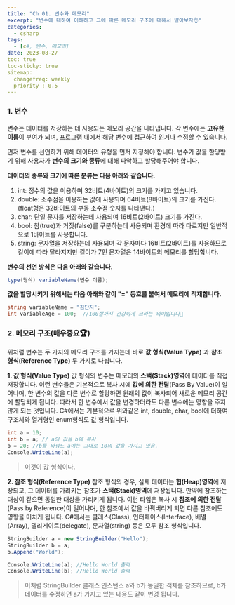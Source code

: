 ```yaml
---
title: "Ch 01. 변수와 메모리"
excerpt: "변수에 대하여 이해하고 그에 따른 메모리 구조에 대해서 알아보자👌"
categories:
  - csharp
tags:
  - [c#, 변수, 메모리]
date: 2023-08-27
toc: true
toc-sticky: true
sitemap:
  changefreq: weekly
  priority : 0.5
---
```

### 1. 변수
변수는 데이터를 저장하는 데 사용되는 메모리 공간을 나타냅니다. 각 변수에는 **고유한 이름**이 부여가 되며, 프로그램 내에서 해당 변수에 접근하여 읽거나 수정할 수 있습니다.


먼저 변수를 선언하기 위해 데이터의 유형을 먼저 지정해야 합니다. 
변수가 값을 할당받기 위해 사용자가 **변수의 크기와 종류**에 대해 파악하고 할당해주어야 합니다.



**데이터의 종류와 크기에 따른 분류는 다음 아래와 같습니다.**
1. int: 정수의 값을 이용하며 32비트(4바이트)의 크기를 가지고 있습니다.
2. double: 소수점을 이용하는 값에 사용되며 64비트(8바이트)의 크기를 가진다.(float형은 32바이트의 부동 소수점 숫자를 나타낸다.)
3. char: 단일 문자를 저장하는데 사용되며 16비트(2바이트) 크기를 가진다.
4. bool: 참(true)과 거짓(false)를 구분하는데 사용되며 환경에 따라 다르지만 일반적으로 1바이트를 사용합니다.
5. string: 문자열을 저장하는데 사용되며 각 문자마다 16비트(2바이트)를 사용하므로 길이에 따라 달라지지만 길이가 7인 문자열은 14바이트의 메모리를 할당합니다.


**변수의 선언 방식은 다음 아래와 같습니다.**

```csharp
type(형식) variableName(변수 이름);
```

**값을 할당시키기 위해서는 다음 아래와 같이 "=" 등호를 붙여서 메모리에 적재합니다.**

```csharp
string variableName = "김단지";
int variableAge = 100;  //100살까지 건강하게 크라는 의미입니다👀
```


### 2. 메모리 구조(매우중요🏆)
위처럼 변수는 두 가지의 메모리 구조를 가지는데 바로 **값 형식(Value Type)** 과 **참조 형식(Reference Type)** 두 가지로 나뉩니다.


**1. 값 형식(Value Type)**
  값 형식의 변수는 메모리의 **스택(Stack)영역**에 데이터를 직접 저장합니다. 이런 변수들은 기본적으로 복사 시에 **값에 의한 전달**(Pass By Value)이 일어나며, 한 변수의 값을
  다른 변수로 할당하면 원래의 값이 복사되어 새로운 메모리 공간에 할당되게 됩니다. 따라서 한 변수에서 값을 변경하더라도 다른 변수에는 영향을 주지 않게 되는 것입니다.
  C#에서는 기본적으로 위와같은 int, double, char, bool에 더하여 구조체와 열거형인 enum형식도 값 형식입니다.
  

```csharp
int a = 10;
int b = a; // a의 값을 b에 복사
b = 20; //b를 바꿔도 a에는 그대로 10의 값을 가지고 있음.
Console.WriteLine(a); 
```

>이것이 값 형식이다.


**2. 참조 형식(Reference Type)**
   참조 형식의 경우, 실제 데이터는 **힙(Heap)영역**에 저장되고, 그 데이터를 가리키는 참조가 **스택(Stack)영역**에 저장됩니다.
   만약에 참조하는 대상이 같으면 동일한 대상을 가리키게 됩니다. 이런 타입은 복사 시 **참조에 의한 전달**(Pass by Reference)이 일어나며,
   한 참조에서 값을 바꿔버리게 되면 다른 참조에도 영향을 미치게 됩니다.
   C#에서는 클래스(Class), 인터페이스(Interface), 배열(Array), 델리게이트(delegate), 문자열(string) 등은 모두 참조 형식입니다.
   
```csharp
StringBuilder a = new StringBuilder("Hello");
StringBuilder b = a;
b.Append("World");

Console.WriteLine(a); //Hello World 출력
Console.WriteLine(b); //Hello World 출력
```

>이처럼 StringBuilder 클래스 인스턴스 a와 b가 동일한 객체를 참조하므로, b가 데이터를 수정하면 a가 가지고 있는 내용도 같이 변경 됩니다.




